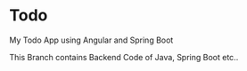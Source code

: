 # Todo
My Todo App using Angular and Spring Boot

This Branch contains Backend Code of Java, Spring Boot etc..
